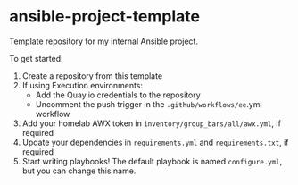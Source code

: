 # ansible-project-template

Template repository for my internal Ansible project.

To get started:

1. Create a repository from this template
2. If using Execution environments:
    - Add the Quay.io credentials to the repository
    - Uncomment the push trigger in the `.github/workflows/ee`.yml workflow
3. Add your homelab AWX token in `inventory/group_bars/all/awx.yml`, if required
4. Update your dependencies in `requirements.yml` and `requirements.txt`, if required
5. Start writing playbooks! The default playbook is named `configure.yml`, but you can change this name.
